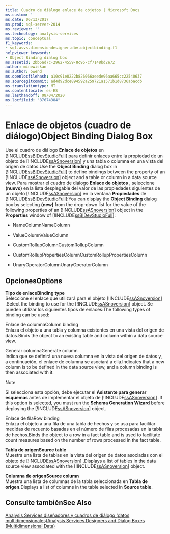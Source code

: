 ```yaml
---
title: Cuadro de diálogo enlace de objetos | Microsoft Docs
ms.custom: ''
ms.date: 06/13/2017
ms.prod: sql-server-2014
ms.reviewer: ''
ms.technology: analysis-services
ms.topic: conceptual
f1_keywords:
- sql.asvs.dimensiondesigner.dbv.objectbinding.f1
helpviewer_keywords:
- Object Binding dialog box
ms.assetid: 2bb5ad7c-2962-4559-8c95-cf7148bd2e72
author: minewiskan
ms.author: owend
ms.openlocfilehash: a10c91e0222b826066aeede96aa665cc22540637
ms.sourcegitcommit: ad4d92dce894592a259721a1571b1d8736abacdb
ms.translationtype: MT
ms.contentlocale: es-ES
ms.lasthandoff: 08/04/2020
ms.locfileid: "87674384"
---
```

# <a name="object-binding-dialog-box"></a><span data-ttu-id="15092-102">Enlace de objetos (cuadro de diálogo)</span><span class="sxs-lookup"><span data-stu-id="15092-102">Object Binding Dialog Box</span></span>
  <span data-ttu-id="15092-103">Use el cuadro de diálogo **Enlace de objetos** en [!INCLUDE[ssBIDevStudioFull](../includes/ssbidevstudiofull-md.md)] para definir enlaces entre la propiedad de un objeto de [!INCLUDE[ssASnoversion](../includes/ssasnoversion-md.md)] y una tabla o columna en una vista del origen de datos.</span><span class="sxs-lookup"><span data-stu-id="15092-103">Use the **Object Binding** dialog box in [!INCLUDE[ssBIDevStudioFull](../includes/ssbidevstudiofull-md.md)] to define bindings between the property of an [!INCLUDE[ssASnoversion](../includes/ssasnoversion-md.md)] object and a table or column in a data source view.</span></span> <span data-ttu-id="15092-104">Para mostrar el cuadro de diálogo **Enlace de objetos** , seleccione **(nuevo)** en la lista desplegable del valor de las propiedades siguientes de un objeto [!INCLUDE[ssASnoversion](../includes/ssasnoversion-md.md)] en la ventana **Propiedades** de [!INCLUDE[ssBIDevStudioFull](../includes/ssbidevstudiofull-md.md)]:</span><span class="sxs-lookup"><span data-stu-id="15092-104">You can display the **Object Binding** dialog box by selecting **(new)** from the drop-down list for the value of the following properties of an [!INCLUDE[ssASnoversion](../includes/ssasnoversion-md.md)] object in the **Properties** window of [!INCLUDE[ssBIDevStudioFull](../includes/ssbidevstudiofull-md.md)]:</span></span>  
  
-   <span data-ttu-id="15092-105">NameColumn</span><span class="sxs-lookup"><span data-stu-id="15092-105">NameColumn</span></span>  
  
-   <span data-ttu-id="15092-106">ValueColumn</span><span class="sxs-lookup"><span data-stu-id="15092-106">ValueColumn</span></span>  
  
-   <span data-ttu-id="15092-107">CustomRollupColumn</span><span class="sxs-lookup"><span data-stu-id="15092-107">CustomRollupColumn</span></span>  
  
-   <span data-ttu-id="15092-108">CustomRollupPropertiesColumn</span><span class="sxs-lookup"><span data-stu-id="15092-108">CustomRollupPropertiesColumn</span></span>  
  
-   <span data-ttu-id="15092-109">UnaryOperatorColumn</span><span class="sxs-lookup"><span data-stu-id="15092-109">UnaryOperatorColumn</span></span>  
  
## <a name="options"></a><span data-ttu-id="15092-110">Opciones</span><span class="sxs-lookup"><span data-stu-id="15092-110">Options</span></span>  
 <span data-ttu-id="15092-111">**Tipo de enlace**</span><span class="sxs-lookup"><span data-stu-id="15092-111">**Binding type**</span></span>  
 <span data-ttu-id="15092-112">Seleccione el enlace que utilizará para el objeto [!INCLUDE[ssASnoversion](../includes/ssasnoversion-md.md)] .</span><span class="sxs-lookup"><span data-stu-id="15092-112">Select the binding to use for the [!INCLUDE[ssASnoversion](../includes/ssasnoversion-md.md)] object.</span></span> <span data-ttu-id="15092-113">Se pueden utilizar los siguientes tipos de enlaces:</span><span class="sxs-lookup"><span data-stu-id="15092-113">The following types of binding can be used:</span></span>  
  
 <span data-ttu-id="15092-114">Enlace de columna</span><span class="sxs-lookup"><span data-stu-id="15092-114">Column binding</span></span>  
 <span data-ttu-id="15092-115">Enlaza el objeto a una tabla y columna existentes en una vista del origen de datos.</span><span class="sxs-lookup"><span data-stu-id="15092-115">Binds the object to an existing table and column within a data source view.</span></span>  
  
 <span data-ttu-id="15092-116">Generar columna</span><span class="sxs-lookup"><span data-stu-id="15092-116">Generate column</span></span>  
 <span data-ttu-id="15092-117">Indica que se definirá una nueva columna en la vista del origen de datos y, a continuación, el enlace de columna se asociará a ella.</span><span class="sxs-lookup"><span data-stu-id="15092-117">Indicates that a new column is to be defined in the data source view, and a column binding is then associated with it.</span></span>  
  
> [!NOTE]  
>  <span data-ttu-id="15092-118">Si selecciona esta opción, debe ejecutar el **Asistente para generar esquemas** antes de implementar el objeto de [!INCLUDE[ssASnoversion](../includes/ssasnoversion-md.md)] .</span><span class="sxs-lookup"><span data-stu-id="15092-118">If this option is selected, you must run the **Schema Generation Wizard** before deploying the [!INCLUDE[ssASnoversion](../includes/ssasnoversion-md.md)] object.</span></span>  
  
 <span data-ttu-id="15092-119">Enlace de fila</span><span class="sxs-lookup"><span data-stu-id="15092-119">Row binding</span></span>  
 <span data-ttu-id="15092-120">Enlaza el objeto a una fila de una tabla de hechos y se usa para facilitar medidas de recuento basadas en el número de filas procesadas en la tabla de hechos.</span><span class="sxs-lookup"><span data-stu-id="15092-120">Binds the object to a row in a fact table and is used to facilitate count measures based on the number of rows processed in the fact table.</span></span>  
  
 <span data-ttu-id="15092-121">**Tabla de origen**</span><span class="sxs-lookup"><span data-stu-id="15092-121">**Source table**</span></span>  
 <span data-ttu-id="15092-122">Muestra una lista de tablas en la vista del origen de datos asociadas con el objeto de [!INCLUDE[ssASnoversion](../includes/ssasnoversion-md.md)] .</span><span class="sxs-lookup"><span data-stu-id="15092-122">Displays a list of tables in the data source view associated with the [!INCLUDE[ssASnoversion](../includes/ssasnoversion-md.md)] object.</span></span>  
  
 <span data-ttu-id="15092-123">**Columna de origen**</span><span class="sxs-lookup"><span data-stu-id="15092-123">**Source column**</span></span>  
 <span data-ttu-id="15092-124">Muestra una lista de columnas de la tabla seleccionada en **Tabla de origen**.</span><span class="sxs-lookup"><span data-stu-id="15092-124">Displays a list of columns in the table selected in **Source table**.</span></span>  
  
## <a name="see-also"></a><span data-ttu-id="15092-125">Consulte también</span><span class="sxs-lookup"><span data-stu-id="15092-125">See Also</span></span>  
 [<span data-ttu-id="15092-126">Analysis Services diseñadores y cuadros de diálogo &#40;datos multidimensionales&#41;</span><span class="sxs-lookup"><span data-stu-id="15092-126">Analysis Services Designers and Dialog Boxes &#40;Multidimensional Data&#41;</span></span>](analysis-services-designers-and-dialog-boxes-multidimensional-data.md)  
  
  
